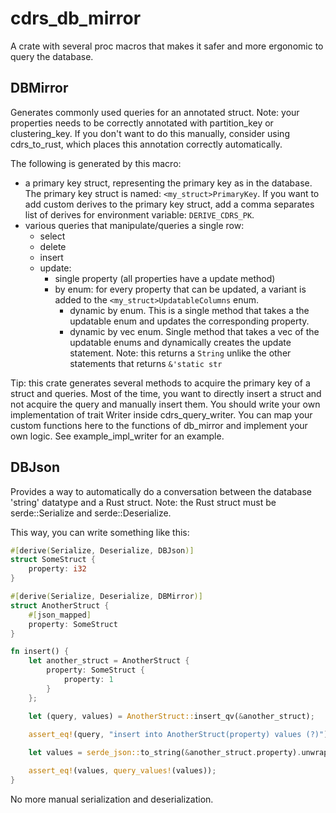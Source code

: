 # cdrs_db_mirror

A crate with several proc macros that makes it safer and more ergonomic to query the database.

## DBMirror
Generates commonly used queries for an annotated struct.
Note: your properties needs to be correctly annotated with partition_key or clustering_key. If you don't want to do
this manually, consider using cdrs_to_rust, which places this annotation correctly automatically.

The following is generated by this macro:
- a primary key struct, representing the primary key as in the database. The primary key struct is named: `<my_struct>PrimaryKey`.
If you want to add custom derives to the primary key struct, add a comma separates list of derives for environment
variable: `DERIVE_CDRS_PK`.
- various queries that manipulate/queries a single row:
    - select
    - delete
    - insert
    - update:
        - single property (all properties have a update method)
        - by enum: for every property that can be updated, a variant is added to the `<my_struct>UpdatableColumns` enum.
            - dynamic by enum. This is a single method that takes a the updatable enum and updates the corresponding property.
            - dynamic by vec enum. Single method that takes a vec of the updatable enums and dynamically creates the update statement. 
        Note: this returns a `String` unlike the other statements that returns `&'static str`
        

Tip: this crate generates several methods to acquire the primary key of a struct and queries. Most of the time,
you want to directly insert a struct and not acquire the query and manually insert them. You should write your
own implementation of trait Writer inside cdrs_query_writer. You can map your custom functions here to the functions
of db_mirror and implement your own logic. See example_impl_writer for an example.

## DBJson
Provides a way to automatically do a conversation between the database 'string' datatype and a Rust struct. 
Note: the Rust struct must be serde::Serialize and serde::Deserialize.

This way, you can write something like this:

```rust
#[derive(Serialize, Deserialize, DBJson)]
struct SomeStruct { 
    property: i32
}

#[derive(Serialize, Deserialize, DBMirror)]
struct AnotherStruct { 
    #[json_mapped]
    property: SomeStruct
}

fn insert() {
    let another_struct = AnotherStruct { 
        property: SomeStruct { 
            property: 1
        }   
    };

    let (query, values) = AnotherStruct::insert_qv(&another_struct);
    
    assert_eq!(query, "insert into AnotherStruct(property) values (?)");

    let values = serde_json::to_string(&another_struct.property).unwrap().into();

    assert_eq!(values, query_values!(values));
}
```

No more manual serialization and deserialization.